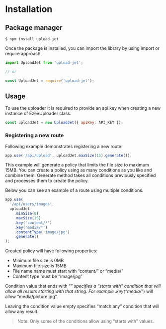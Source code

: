 # Installation

## Package manager

`$ npm install upload-jet`

Once the package is installed, you can import the library by using import or
require approach:

```javascript
import UploadJet from 'upload-jet';

// or

const UploadJet = require('upload-jet');
```

## Usage

To use the uploader it is required to provide an api key when creating
a new instance of EzeeUploader class.

```javascript
const uploadJet = new UploadJet({ apiKey: API_KEY });
```

### Registering a new route

Following example demonstrates registering a new route:

```javascript
app.use('/api/upload', uploadJet.maxSize(15).generate());
```

This example will generate a policy that limits the file size to maximum 15MB.
You can create a policy using as many conditions as you like and combine them.
Generate method takes all conditions previously specified and processes them to
create the policy.

Below you can see an example of a route using multiple conditions.

```javascript
app.use(
  '/api/users/images',
  uploadJet
    .minSize(0)
    .maxSize(15)
    .key('content/*')
    .key('media/*')
    .contentType('image/jpg')
    .generate()
);
```

Created policy will have following properties:

- Minimum file size is 0MB
- Maximum file size is 15MB
- File name name must start with “content/” or “media/”
- Content type must be “image/jpg”

Condition value that ends with “_” specifies a “starts with” condition that will
allow all results starting with that string.
For example .key(“media/_”) will allow “media/picture.jpg”.

Leaving the condition value empty specifies “match any” condition that will allow any result.

> Note: Only some of the conditions allow using “starts with” values.

